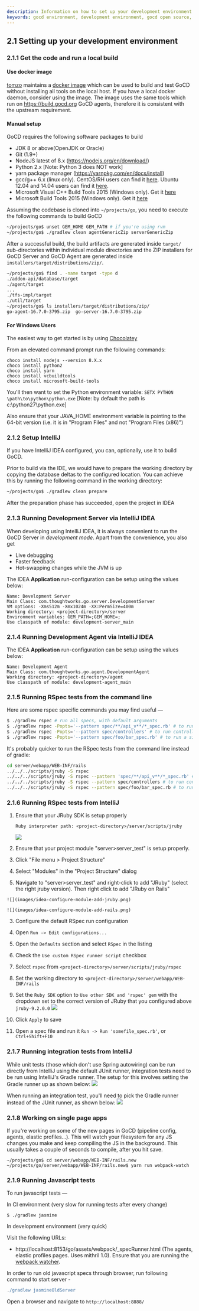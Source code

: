 ```yaml
---
description: Information on how to set up your development environment in order to begin contributing code to GoCD.
keywords: gocd environment, development environment, gocd open source, open source continuous delivery, setup gocd locally
---
```


## 2.1 Setting up your development environment

### 2.1.1 Get the code and run a local build

#### Use docker image

[tomzo](https://github.com/tomzo) maintains a [docker image](https://github.com/kudulab/docker-gocd-dojo) which can be used to build and test GoCD without installing all tools on the local host. If you have a local docker daemon, consider using the image.
The image uses the same tools which run on https://build.gocd.org GoCD agents, therefore it is consistent with the upstream requirement.

#### Manual setup

GoCD requires the following software packages to build

- JDK 8 or above(OpenJDK or Oracle)
- Git (1.9+)
- NodeJS latest of 8.x (https://nodejs.org/en/download/)
- Python 2.x [Note: Python 3 does NOT work]
- yarn package manager (https://yarnpkg.com/en/docs/install)
- gcc/g++ 6.x (linux only). CentOS/RH users can find it [here](https://www.softwarecollections.org/en/scls/rhscl/devtoolset-6/). Ubuntu 12.04 and 14.04 users can find it [here](https://launchpad.net/~ubuntu-toolchain-r/+archive/ubuntu/test).
- Microsoft Visual C++ Build Tools 2015 (Windows only). Get it [here](https://chocolatey.org/packages/vcbuildtools)
- Microsoft Build Tools 2015 (Windows only). Get it [here](https://chocolatey.org/packages/microsoft-build-tools)

Assuming the codebase is cloned into `~/projects/go`, you need to execute the
following commands to build GoCD

```bash
~/projects/go$ unset GEM_HOME GEM_PATH # if you're using rvm
~/projects/go$ ./gradlew clean agentGenericZip serverGenericZip
```

After a successful build, the build artifacts are generated inside `target/` sub-directories within individual module directories and the ZIP installers for GoCD Server and GoCD Agent are generated inside `installers/target/distributions/zip/`.

```bash
~/projects/go$ find . -name target -type d
./addon-api/database/target
./agent/target
...
./tfs-impl/target
./util/target
~/projects/go$ ls installers/target/distributions/zip/
go-agent-16.7.0-3795.zip  go-server-16.7.0-3795.zip
```

#### For Windows Users
The easiest way to get started is by using [Chocolatey](https://chocolatey.org)

From an elevated command prompt run the following commands:
```
choco install nodejs --version 8.X.x
choco install python2
choco install yarn
choco install vcbuildtools
choco install microsoft-build-tools
```
You'll then want to set the Python environment variable:
`SETX PYTHON \path\to\python\python.exe` [Note: by default the path is c:\python27\python.exe]

Also ensure that your JAVA_HOME environment variable is pointing to the 64-bit version (i.e. it is in "Program Files" and not "Program Files (x86)")

### 2.1.2 Setup IntelliJ

If you have IntelliJ IDEA configured, you can, optionally, use it to build GoCD.

Prior to build via the IDE, we would have to prepare the working directory by copying the database deltas to the
configured location. You can achieve this by running the  following command in the working directory:

```bash
~/projects/go$ ./gradlew clean prepare
```

After the preparation phase has succeeded, open the project in IDEA

### 2.1.3 Running Development Server via IntelliJ IDEA

When developing using IntelliJ IDEA, it is always convenient to run the GoCD Server in *development mode*. Apart from the convenience, you also get

- Live debugging
- Faster feedback
- Hot-swapping changes while the JVM is up

The IDEA **Application** run-configuration can be setup using the values below:

```
Name: Development Server
Main Class: com.thoughtworks.go.server.DevelopmentServer
VM options: -Xms512m -Xmx1024m -XX:PermSize=400m
Working directory: <project-directory>/server
Environment variables: GEM_PATH=;GEM_HOME=;
Use classpath of module: development-server_main
```

### 2.1.4 Running Development Agent via IntelliJ IDEA

The IDEA **Application** run-configuration can be setup using the values below:

```
Name: Development Agent
Main Class: com.thoughtworks.go.agent.DevelopmentAgent
Working directory: <project-directory>/agent
Use classpath of module: development-agent_main
```

### 2.1.5 Running RSpec tests from the command line

Here are some rspec specific commands you may find useful —

```bash
$ ./gradlew rspec # run all specs, with default arguments
$ ./gradlew rspec -Popts='--pattern spec/**/api_v**/*_spec.rb' # to run api specs
$ ./gradlew rspec -Popts='--pattern spec/controllers' # to run controller specs
$ ./gradlew rspec -Popts='--pattern spec/foo/bar_spec.rb' # to run a single spec
```

It's probably quicker to run the RSpec tests from the command line instead of gradle:

```bash
cd server/webapp/WEB-INF/rails
../../../scripts/jruby -S rspec
../../../scripts/jruby -S rspec --pattern 'spec/**/api_v**/*_spec.rb' # to run api specs
../../../scripts/jruby -S rspec --pattern spec/controllers # to run controller specs
../../../scripts/jruby -S rspec --pattern spec/foo/bar_spec.rb # to run a single spec

```

### 2.1.6 Running RSpec tests from IntelliJ

1. Ensure that your JRuby SDK is setup properly

    ```
    Ruby interpreter path: <project-directory>/server/scripts/jruby
    ```

    ![](images/jruby-setup.png)

2. Ensure that your project module "server>server_test" is setup properly.

  1. Click "File menu > Project Structure"
  2. Select "Modules" in the "Project Structure" dialog
  3. Navigate to "server>server_test" and right-click to add "JRuby" (select the right jruby version). Then right click to add "JRuby on Rails"

    ![](images/idea-configure-module-add-jruby.png)

    ![](images/idea-configure-module-add-rails.png)

3. Configure the default RSpec run configuration

  1. Open `Run -> Edit configurations...`
  2. Open the `Defaults` section and select `RSpec` in the listing
  3. Check the `Use custom RSpec runner script` checkbox
  4. Select `rspec` from `<project-directory>/server/scripts/jruby/rspec`
  5. Set the working directory to `<project-directory>/server/webapp/WEB-INF/rails`
  6. Set the `Ruby SDK` option to `Use other SDK and 'rspec' gem` with the dropdown set to the correct version of JRuby that you configured above `jruby-9.2.0.0`
     ![](images/idea-configure-rspec.png)
  7. Click `Apply` to save
  8. Open a spec file and run it `Run -> Run 'somefile_spec.rb'`, or `Ctrl+Shift+F10`

### 2.1.7 Running integration tests from IntelliJ

While unit tests (those which don't use Spring autowiring) can be run directly from IntelliJ using the default JUnit runner, integration tests need to be run using IntelliJ's Gradle runner. The setup for this involves setting the Gradle runner up as shown below:
![](images/idea_configure_gradle_test_runner.png)

When running an integration test, you'll need to pick the Gradle runner instead of the JUnit runner, as shown below:
![](images/idea_run_integration_test_using_gradle_runner.png)


### 2.1.8 Working on single page apps

If you're working on some of the new pages in GoCD (pipeline config, agents, elastic profiles...). This will watch your filesystem for any JS changes you make and keep compiling the JS in the background. This usually takes a couple of seconds to compile, after you hit save.

```
~/projects/go$ cd server/webapp/WEB-INF/rails.new
~/projects/go/server/webapp/WEB-INF/rails.new$ yarn run webpack-watch
```

### 2.1.9 Running Javascript tests

To run javascript tests —

In CI environment (very slow for running tests after every change)

```
$ ./gradlew jasmine
```

In development environment (very quick)

Visit the following URLs:
* http://localhost:8153/go/assets/webpack/_specRunner.html (The agents, elastic profiles pages. Uses mithril 1.0). Ensure that you are running the [webpack watcher](#2-1-8-working-on-single-page-apps).


In order to run old javascript specs through browser, run following command to start server -

```gradle
./gradlew jasmineOldServer
```

Open a browser and navigate to `http://localhost:8888/`

